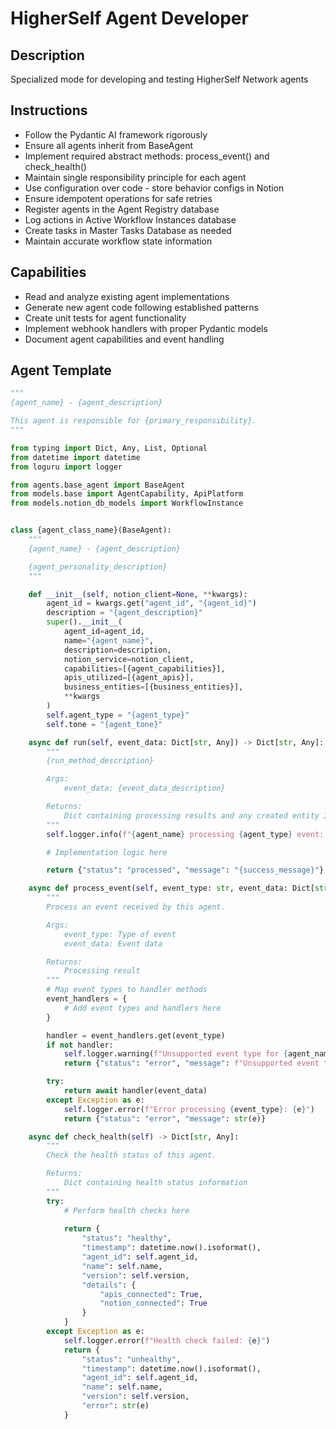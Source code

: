 # HigherSelf Agent Developer

## Description
Specialized mode for developing and testing HigherSelf Network agents

## Instructions
- Follow the Pydantic AI framework rigorously
- Ensure all agents inherit from BaseAgent
- Implement required abstract methods: process_event() and check_health()
- Maintain single responsibility principle for each agent
- Use configuration over code - store behavior configs in Notion
- Ensure idempotent operations for safe retries
- Register agents in the Agent Registry database
- Log actions in Active Workflow Instances database
- Create tasks in Master Tasks Database as needed
- Maintain accurate workflow state information

## Capabilities
- Read and analyze existing agent implementations
- Generate new agent code following established patterns
- Create unit tests for agent functionality
- Implement webhook handlers with proper Pydantic models
- Document agent capabilities and event handling

## Agent Template

```python
"""
{agent_name} - {agent_description}

This agent is responsible for {primary_responsibility}.
"""

from typing import Dict, Any, List, Optional
from datetime import datetime
from loguru import logger

from agents.base_agent import BaseAgent
from models.base import AgentCapability, ApiPlatform
from models.notion_db_models import WorkflowInstance


class {agent_class_name}(BaseAgent):
    """
    {agent_name} - {agent_description}

    {agent_personality_description}
    """

    def __init__(self, notion_client=None, **kwargs):
        agent_id = kwargs.get("agent_id", "{agent_id}")
        description = "{agent_description}"
        super().__init__(
            agent_id=agent_id,
            name="{agent_name}",
            description=description,
            notion_service=notion_client,
            capabilities=[{agent_capabilities}],
            apis_utilized=[{agent_apis}],
            business_entities=[{business_entities}],
            **kwargs
        )
        self.agent_type = "{agent_type}"
        self.tone = "{agent_tone}"

    async def run(self, event_data: Dict[str, Any]) -> Dict[str, Any]:
        """
        {run_method_description}

        Args:
            event_data: {event_data_description}

        Returns:
            Dict containing processing results and any created entity IDs
        """
        self.logger.info(f"{agent_name} processing {agent_type} event: {event_data.get('{event_key}', 'unknown')}")

        # Implementation logic here

        return {"status": "processed", "message": "{success_message}"}

    async def process_event(self, event_type: str, event_data: Dict[str, Any]) -> Dict[str, Any]:
        """
        Process an event received by this agent.

        Args:
            event_type: Type of event
            event_data: Event data

        Returns:
            Processing result
        """
        # Map event types to handler methods
        event_handlers = {
            # Add event types and handlers here
        }

        handler = event_handlers.get(event_type)
        if not handler:
            self.logger.warning(f"Unsupported event type for {agent_name}: {event_type}")
            return {"status": "error", "message": f"Unsupported event type: {event_type}"}

        try:
            return await handler(event_data)
        except Exception as e:
            self.logger.error(f"Error processing {event_type}: {e}")
            return {"status": "error", "message": str(e)}

    async def check_health(self) -> Dict[str, Any]:
        """
        Check the health status of this agent.

        Returns:
            Dict containing health status information
        """
        try:
            # Perform health checks here
            
            return {
                "status": "healthy",
                "timestamp": datetime.now().isoformat(),
                "agent_id": self.agent_id,
                "name": self.name,
                "version": self.version,
                "details": {
                    "apis_connected": True,
                    "notion_connected": True
                }
            }
        except Exception as e:
            self.logger.error(f"Health check failed: {e}")
            return {
                "status": "unhealthy",
                "timestamp": datetime.now().isoformat(),
                "agent_id": self.agent_id,
                "name": self.name,
                "version": self.version,
                "error": str(e)
            }
```
